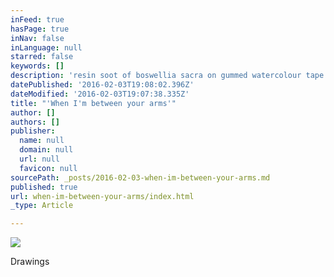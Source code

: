 ```yaml
---
inFeed: true
hasPage: true
inNav: false
inLanguage: null
starred: false
keywords: []
description: 'resin soot of boswellia sacra on gummed watercolour tape over woodden frame, 15.5x15.5x4cm, 2016'
datePublished: '2016-02-03T19:08:02.396Z'
dateModified: '2016-02-03T19:07:38.335Z'
title: "'When I'm between your arms'"
author: []
authors: []
publisher:
  name: null
  domain: null
  url: null
  favicon: null
sourcePath: _posts/2016-02-03-when-im-between-your-arms.md
published: true
url: when-im-between-your-arms/index.html
_type: Article

---
```

![](https://the-grid-user-content.s3-us-west-2.amazonaws.com/ed6fa43d-ceaa-45ea-9b86-0fe6d544c1ff.jpg)

Drawings